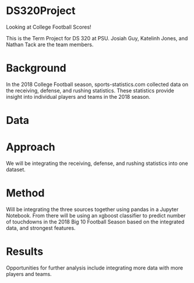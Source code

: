 # DS320Project

Looking at College Football Scores!

This is the Term Project for DS 320 at PSU. Josiah Guy, Katelinh Jones, and Nathan Tack are the team members.

# Background

In the 2018 College Football season, sports-statistics.com collected data on the receiving, defense, and rushing statistics. These statistics provide insight into individual players and teams in the 2018 season.

# Data

# Approach

We will be integrating the receiving, defense, and rushing statistics into one dataset.

# Method

Will be integrating the three sources together using pandas in a Jupyter Notebook. From there will be using an xgboost classifier to predict number of touchdowns in the 2018 Big 10 Football Season based on the integrated data, and strongest features.

# Results

Opportunities for further analysis include integrating more data with more players and teams.